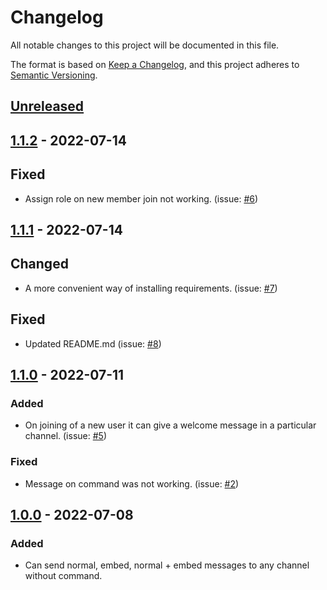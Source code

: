 
# Changelog
All notable changes to this project will be documented in this file.

The format is based on [Keep a Changelog](https://keepachangelog.com/en/1.0.0/),
and this project adheres to [Semantic Versioning](https://semver.org/spec/v2.0.0.html).

## [Unreleased]

## [1.1.2] - 2022-07-14
## Fixed
- Assign role on new member join not working. (issue: [#6](https://github.com/KunalSin9h/coptit-bot/issues/6))

## [1.1.1] - 2022-07-14
## Changed
- A more convenient way of installing requirements. (issue: [#7](https://github.com/KunalSin9h/coptit-bot/issues/7))
## Fixed
- Updated README.md (issue: [#8](https://github.com/KunalSin9h/coptit-bot/issues/8))

## [1.1.0] - 2022-07-11
### Added
- On joining of a new user it can give a welcome message in a particular channel. (issue: [#5](https://github.com/KunalSin9h/coptit-bot/issues/5))

### Fixed
- Message on command was not working. (issue: [#2](https://github.com/KunalSin9h/coptit-bot/issues/2))



## [1.0.0] - 2022-07-08
### Added
- Can send normal, embed, normal + embed messages to any channel without command.

[Unreleased]: https://github.com/KunalSin9h/coptit-bot/compare/v1.0.0...HEAD
[1.1.2]: https://github.com/KunalSin9h/coptit-bot/compare/v1.1.1...v1.1.2
[1.1.1]: https://github.com/KunalSin9h/coptit-bot/compare/v1.1.0...v1.1.1
[1.1.0]: https://github.com/KunalSin9h/coptit-bot/compare/v1.0.0...v1.1.0
[1.0.0]: https://github.com/KunalSin9h/coptit-bot/releases/tag/v1.0.0